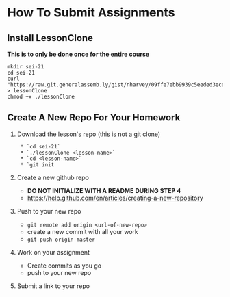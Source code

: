 # How To Submit Assignments

## Install LessonClone

__This is to only be done once for the entire course__

```
mkdir sei-21
cd sei-21
curl "https://raw.git.generalassemb.ly/gist/nharvey/09ffe7ebb9939c5eeded3ece2ddbbb62/raw/26d0192789e6782427f7a86e0919d161ebc07050/lessonClone" > lessonClone
chmod +x ./lessonClone
```

## Create A New Repo For Your Homework


1. Download the lesson's repo (this is not a git clone)

        * `cd sei-21`
        * `./lessonClone <lesson-name>`
        * `cd <lesson-name>`
        * `git init
1.  Create a new github repo

    * __DO NOT INITIALIZE WITH A README DURING STEP 4__
    * https://help.github.com/en/articles/creating-a-new-repository
1. Push to your new repo
    
    * `git remote add origin <url-of-new-repo>`
    * create a new commit with all your work
    * `git push origin master`
1. Work on your assignment

    * Create commits as you go
    * push to your new repo
1. Submit a link to your repo

[lessonClone]: ./src/lessonClone
